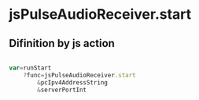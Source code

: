 # jsPulseAudioReceiver.start

## Difinition by js action

```js.js

var=runStart
	?func=jsPulseAudioReceiver.start
		&pcIpv4AddressString
		&serverPortInt
```



